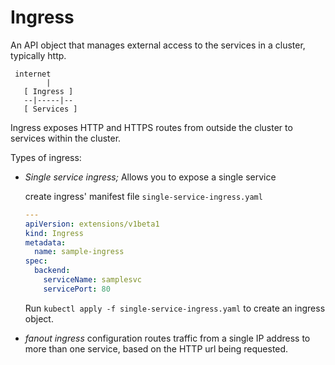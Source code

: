 # Ingress

An API object that manages external access to the services in a cluster, typically http.
```
 internet
        |
   [ Ingress ]
   --|-----|--
   [ Services ]
```

Ingress exposes HTTP and HTTPS routes from outside the cluster to services within the cluster.

Types of ingress:

* *Single service ingress;* Allows you to expose a single service

  create ingress' manifest file `single-service-ingress.yaml`

  ```yaml
  ---
  apiVersion: extensions/v1beta1
  kind: Ingress
  metadata:
    name: sample-ingress
  spec:
    backend:
      serviceName: samplesvc
      servicePort: 80
  ```

  Run ```kubectl apply -f single-service-ingress.yaml``` to create an ingress object.

* *fanout ingress* configuration routes traffic from a single IP address to more than one service, based on the HTTP url being requested.